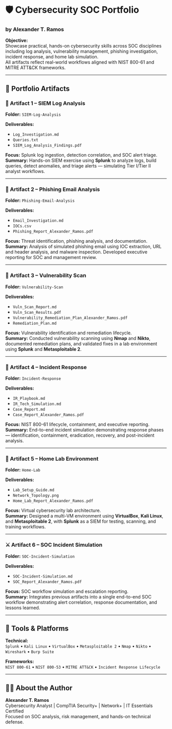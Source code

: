 # 🛡️ Cybersecurity SOC Portfolio  
### by Alexander T. Ramos

**Objective:**  
Showcase practical, hands-on cybersecurity skills across SOC disciplines including log analysis, vulnerability management, phishing investigation, incident response, and home lab simulation.  
All artifacts reflect real-world workflows aligned with NIST 800-61 and MITRE ATT&CK frameworks.

---

## 📂 Portfolio Artifacts

### 🧠 Artifact 1 – SIEM Log Analysis  
**Folder:** `SIEM-Log-Analysis`

**Deliverables:**
- `Log_Investigation.md`
- `Queries.txt`
- `SIEM_Log_Analysis_Findings.pdf`

**Focus:** Splunk log ingestion, detection correlation, and SOC alert triage.  
**Summary:** Hands-on SIEM exercise using **Splunk** to analyze logs, build queries, detect anomalies, and triage alerts — simulating Tier I/Tier II analyst workflows.

---

### 📨 Artifact 2 – Phishing Email Analysis  
**Folder:** `Phishing-Email-Analysis`

**Deliverables:**
- `Email_Investigation.md`
- `IOCs.csv`
- `Phishing_Report_Alexander_Ramos.pdf`

**Focus:** Threat identification, phishing analysis, and documentation.  
**Summary:** Analysis of simulated phishing email using IOC extraction, URL and header analysis, and malware inspection. Developed executive reporting for SOC and management review.

---

### 🧾 Artifact 3 – Vulnerability Scan  
**Folder:** `Vulnerability-Scan`

**Deliverables:**
- `Vuln_Scan_Report.md`
- `Vuln_Scan_Results.pdf`
- `Vulnerability_Remediation_Plan_Alexander_Ramos.pdf`
- `Remediation_Plan.md`

**Focus:** Vulnerability identification and remediation lifecycle.  
**Summary:** Conducted vulnerability scanning using **Nmap** and **Nikto**, documented remediation plans, and validated fixes in a lab environment using **Splunk** and **Metasploitable 2**.

---

### 🚨 Artifact 4 – Incident Response  
**Folder:** `Incident-Response`

**Deliverables:**
- `IR_Playbook.md`
- `IR_Tech_Simulation.md`
- `Case_Report.md`
- `Case_Report_Alexander_Ramos.pdf`

**Focus:** NIST 800-61 lifecycle, containment, and executive reporting.  
**Summary:** End-to-end incident simulation demonstrating response phases — identification, containment, eradication, recovery, and post-incident analysis.

---

### 🧩 Artifact 5 – Home Lab Environment  
**Folder:** `Home-Lab`

**Deliverables:**
- `Lab_Setup_Guide.md`
- `Network_Topology.png`
- `Home_Lab_Report_Alexander_Ramos.pdf`

**Focus:** Virtual cybersecurity lab architecture.  
**Summary:** Designed a multi-VM environment using **VirtualBox**, **Kali Linux**, and **Metasploitable 2**, with **Splunk** as a SIEM for testing, scanning, and training workflows.

---

### ⚔️ Artifact 6 – SOC Incident Simulation  
**Folder:** `SOC-Incident-Simulation`

**Deliverables:**
- `SOC-Incident-Simulation.md`
- `SOC_Report_Alexander_Ramos.pdf`

**Focus:** SOC workflow simulation and escalation reporting.  
**Summary:** Integrates previous artifacts into a single end-to-end SOC workflow demonstrating alert correlation, response documentation, and lessons learned.

---

## 🧰 Tools & Platforms  
**Technical:**  
`Splunk` • `Kali Linux` • `VirtualBox` • `Metasploitable 2` • `Nmap` • `Nikto` • `Wireshark` • `Burp Suite`

**Frameworks:**  
`NIST 800-61` • `NIST 800-53` • `MITRE ATT&CK` • `Incident Response Lifecycle`

---

## 🧑‍💻 About the Author  
**Alexander T. Ramos**  
Cybersecurity Analyst | CompTIA Security+ | Network+ | IT Essentials Certified  
Focused on SOC analysis, risk management, and hands-on technical defense.

